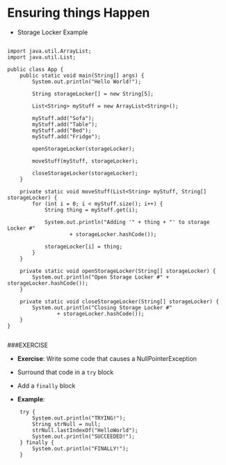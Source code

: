 # Ensuring things Happen

* Storage Locker Example

```

import java.util.ArrayList;
import java.util.List;

public class App {
	public static void main(String[] args) {
		System.out.println("Hello World!");

		String storageLocker[] = new String[5];

		List<String> myStuff = new ArrayList<String>();

		myStuff.add("Sofa");
		myStuff.add("Table");
		myStuff.add("Bed");
		myStuff.add("Fridge");

		openStorageLocker(storageLocker);

		moveStuff(myStuff, storageLocker);

		closeStorageLocker(storageLocker);
	}

	private static void moveStuff(List<String> myStuff, String[] storageLocker) {
		for (int i = 0; i < myStuff.size(); i++) {
			String thing = myStuff.get(i);

			System.out.println("Adding '" + thing + "' to storage Locker #"
					+ storageLocker.hashCode());

			storageLocker[i] = thing;
		}
	}

	private static void openStorageLocker(String[] storageLocker) {
		System.out.println("Open Storage Locker #" + storageLocker.hashCode());
	}

	private static void closeStorageLocker(String[] storageLocker) {
		System.out.println("Closing Storage Locker #"
				+ storageLocker.hashCode());
	}
}


```

###EXERCISE

* __Exercise__: Write some code that causes a NullPointerException
* Surround that code in a ``try`` block
* Add a ``finally`` block


* __Example__:

```
	try {
		System.out.println("TRYING!");
		String strNull = null;
		strNull.lastIndexOf("HelloWorld");
		System.out.println("SUCCEEDED!");
	} finally {
		System.out.println("FINALLY!");
	}
```




